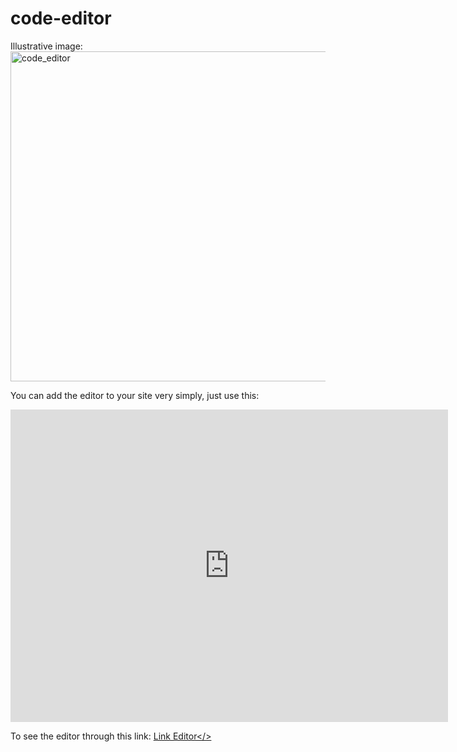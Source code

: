 ﻿# code-editor

Illustrative image:
<img width="1328" height="528" alt="code_editor" src="https://github.com/user-attachments/assets/c7a0cb26-f6ff-4859-82f0-4d098d6fdae8" />

You can add the editor to your site very simply, just use this:

<code><iframe src="https://zyadmahmoud3993.github.io/code-editor/" width="700" height="500" frameborder="0"></iframe></code>

To see the editor through this link: <a href='https://zyadmahmoud3993.github.io/code-editor/'>Link Editor</>

